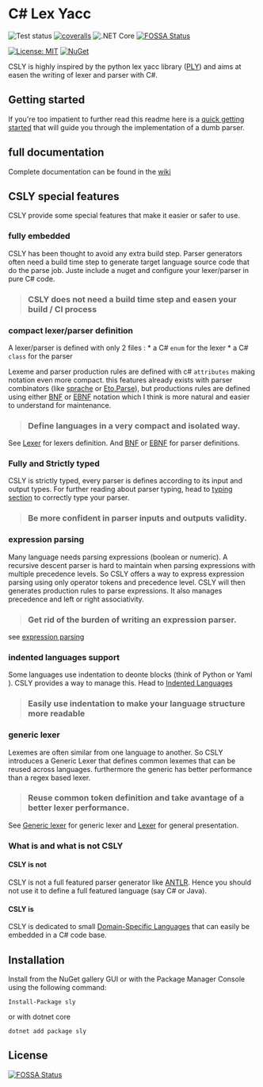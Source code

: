 # C# Lex Yacc #


![Test status](http://teststatusbadge.azurewebsites.net/api/status/mmaitre314/securestringcodegen)
[![coveralls](https://coveralls.io/repos/github/b3b00/csly/badge.svg?branch=dev)](https://coveralls.io/github/b3b00/csly?branch=dev)
![.NET Core](https://github.com/b3b00/csly/workflows/.NET%20Core/badge.svg)
[![FOSSA Status](https://app.fossa.io/api/projects/git%2Bgithub.com%2Fb3b00%2Fcsly.svg?type=shield)](https://app.fossa.io/projects/git%2Bgithub.com%2Fb3b00%2Fcsly?ref=badge_shield)


[![License: MIT](https://img.shields.io/badge/License-MIT-blue.svg)](https://github.com/b3b00/sly/blob/dev/LICENSE)
[![NuGet](https://img.shields.io/nuget/v/sly.svg)](https://www.nuget.org/packages/sly)


CSLY is highly inspired by the python lex yacc library ([PLY](http://www.dabeaz.com/ply/)) and aims at easen the writing of lexer and parser with C#.

## Getting started ##

If you're too impatient to further read this readme here is 
a [quick getting started](https://github.com/b3b00/csly/wiki/getting-started) that will guide you through the implementation of a dumb parser.

## full documentation ## 

Complete documentation can be found in the [wiki](https://github.com/b3b00/csly/wiki)


## CSLY special features ##

CSLY provide some special features that make it easier or safer to use.

### fully embedded ###

CSLY has been thought to avoid any extra build step. Parser generators often need a build time step to generate target language source code that do the parse job.
Juste include a nuget and configure your lexer/parser in pure C# code.

>### CSLY does not need a build time step and easen your build / CI process

### compact lexer/parser definition ### 

A lexer/parser is defined with only 2 files : 
    * a C# ```enum``` for the lexer
    * a C# ```class``` for the parser

Lexeme and parser production rules are defined with c# ```attributes``` making notation even more compact.
this features already exists with parser combinators (like [sprache](https://github.com/sprache/Sprache) or [Eto.Parse](https://github.com/picoe/Eto.Parse)), but productions rules are defined using either [BNF](https://github.com/b3b00/csly/wiki/BNF-Parser) or  [EBNF](https://github.com/b3b00/csly/wiki/EBNF-Parser)  notation which I think is more natural and easier to understand for maintenance.


>###  Define languages in a very compact and isolated way. 

See [Lexer](https://github.com/b3b00/csly/wiki/Lexer) for lexers definition.
And [BNF](https://github.com/b3b00/csly/wiki/BNF-Parser) or  [EBNF](https://github.com/b3b00/csly/wiki/EBNF-Parser) for parser definitions.

### Fully and Strictly typed ### 

 CSLY is strictly typed, every parser is defines according to its input and output types. For further reading about parser typing, head to [typing section](typing) to correctly type your parser.

>### Be more confident in parser inputs and outputs validity.

### expression parsing ### 

Many language needs parsing expressions (boolean or numeric).
 A recursive descent parser is hard to maintain when parsing expressions with multiple precedence levels.
 So CSLY offers a way to express expression parsing using only operator tokens and precedence level.
 CSLY will then generates production rules to parse expressions. It also manages precedence and left or right associativity.

>### Get rid of the burden of writing an expression parser.

see [expression parsing](https://github.com/b3b00/csly/wiki/expression-parsing)


### indented languages support ###

Some languages use indentation to deonte blocks (think of Python or Yaml ).
CSLY provides a way to manage this. Head to [Indented Languages](https://github.com/b3b00/csly/wiki/indented-languages)

>### Easily use indentation to make your language structure more readable

### generic lexer ### 

Lexemes are often similar from one language to another. So CSLY introduces a Generic Lexer that defines common lexemes that can be reused across languages. furthermore the generic has better performance than a regex based lexer.

>### Reuse common token definition and take avantage of a better lexer performance.


See [Generic lexer](https://github.com/b3b00/csly/wiki/GenericLexer) for generic lexer and [Lexer](https://github.com/b3b00/wiki/Lexer) for general presentation.


### What is and what is not CSLY ###

#### CSLY is not #### 

CSLY is not a full featured parser generator like [ANTLR](http://www.antlr.org/).
Hence you should not use it to define a full featured language (say C# or Java).

#### CSLY is #### 

CSLY is dedicated to small [Domain-Specific Languages](https://en.wikipedia.org/wiki/Domain-specific_language) that can easily be embedded in a C# code base. 

## Installation ##

Install from the NuGet gallery GUI or with the Package Manager Console using the following command:

```Install-Package sly```

or with dotnet core 

```dotnet add package sly```




## License
[![FOSSA Status](https://app.fossa.io/api/projects/git%2Bgithub.com%2Fb3b00%2Fcsly.svg?type=large)](https://app.fossa.io/projects/git%2Bgithub.com%2Fb3b00%2Fcsly?ref=badge_large)
